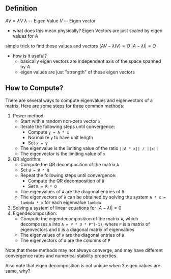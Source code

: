 ## Definition
$AV = \lambda V$
$\lambda$ -- Eigen Value 
$V$ -- Eigen vector
- what does this mean physically?
	 Eigen Vectors are just scaled by eigen values for $A$

simple trick to find these values and vectors 
$(AV-\lambda IV) = O$
$|A-\lambda I| = O$

- how is it useful? 
	- basically eigen vectors are independent axis of the space spanned by $A$
	- eigen values are just "strength" of these eigen vectors

## How to Compute?
There are several ways to compute eigenvalues and eigenvectors of a matrix. Here are some steps for three common methods:

1.  Power method:
    -   Start with a random non-zero vector `x`
    -   Iterate the following steps until convergence:
        -   Compute `y = A * x`
        -   Normalize `y` to have unit length
        -   Set `x = y`
    -   The eigenvalue is the limiting value of the ratio `||A * x|| / ||x||`
    -   The eigenvector is the limiting value of `x`
2.  QR algorithm:
    -   Compute the QR decomposition of the matrix `A`
    -   Set `B = R * Q`
    -   Repeat the following steps until convergence:
        -   Compute the QR decomposition of `B`
        -   Set `B = R * Q`
    -   The eigenvalues of `A` are the diagonal entries of `B`
    -   The eigenvectors of `A` can be obtained by solving the system `A * x = lambda * x` for each eigenvalue `lambda`
3. Solving a system of linear equations for $|A - \lambda I| = 0$
4.  Eigendecomposition:
    -   Compute the eigendecomposition of the matrix `A`, which decomposes `A` into `A = P * D * P^(-1)`, where `P` is a matrix of eigenvectors and `D` is a diagonal matrix of eigenvalues
    -   The eigenvalues of `A` are the diagonal entries of `D`
    -   The eigenvectors of `A` are the columns of `P`

Note that these methods may not always converge, and may have different convergence rates and numerical stability properties. 

Also note that eigen decomposition is not unique when 2 eigen values are same, why? 